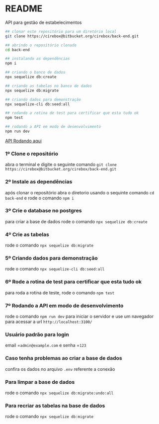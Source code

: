 # README #
API para gestão de estabelecimentos

```bash
## clonar este repositório para um diretório local
git clone https://cirebox@bitbucket.org/cirebox/back-end.git

## abrindo o repositório clonado
cd back-end

## instalando as dependências
npm i

## criando o banco de dados
npx sequelize db:create

## criando as tabelas no banco de dados
npx sequelize db:migrate

## criando dados para demonstração 
npx sequelize-cli db:seed:all

## rodando a rotina de test para certificar que esta tudo ok
npm test

## rodando a API em modo de desenvolvimento 
npm run dev

```

[API Rodando aqui](http://161.35.105.228:3333/)

### 1º Clone o repositório ###
abra o terminal e digite o seguinte comando `git clone https://cirebox@bitbucket.org/cirebox/back-end.git`
### 2º Instale as dependências ###
após clonar o repositório abra o diretorio usando o sequinte comando `cd back-end` e rode o comando `npm i`
### 3º Crie o database no postgres ###
para criar a base de dados rode o comando `npx sequelize db:create`

### 4º Crie as tabelas ###
rode o comando `npx sequelize db:migrate`

### 5º Criando dados para demonstração ###
rode o comando `npx sequelize-cli db:seed:all`
### 6º Rode a rotina de test para certificar que esta tudo ok ###
para roda a rotina de teste, rode o comando `npm test`
### 7º Rodando a API em modo de desenvolvimento ###
rode o comando `npm run dev` para iniciar o servidor e use um navegador para acessar a url `http://localhost:3100/`

### Usuário padrão para login ###
email =`admin@example.com` e senha =`123` 
### Caso tenha problemas ao criar a base de dados ###
confira os dados no arquivo `.env` referente a conexão

### Para limpar a base de dados ###
rode o comando `npx sequelize db:migrate:undo:all`

### Para recriar as tabelas na base de dados ###
rode o comando `npx sequelize db:migrate`
